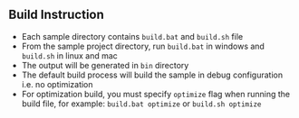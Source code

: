 ## Build Instruction

* Each sample directory contains `build.bat` and `build.sh` file
* From the sample project directory, run `build.bat` in windows and `build.sh` in linux and mac
* The output will be generated in `bin` directory
* The default build process will build the sample in debug configuration i.e. no optimization
* For optimization build, you must specify `optimize` flag when running the build file, for example: `build.bat optimize` or `build.sh optimize`
